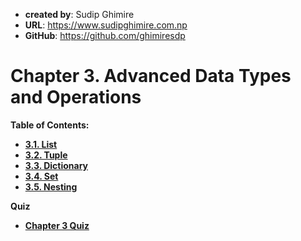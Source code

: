 - **created by**: Sudip Ghimire
- **URL**: https://www.sudipghimire.com.np
- **GitHub**: https://github.com/ghimiresdp

# Chapter 3. Advanced Data Types and Operations

**Table of Contents:**

- **[3.1. List](chapter%203.1%20list.md)**
- **[3.2. Tuple](chapter%203.2%20tuple.md)**
- **[3.3. Dictionary](chapter%203.3%20dictionary.md)**
- **[3.4. Set](chapter%203.4%20set.md)**
- **[3.5. Nesting](chapter%203.5%20nesting.md)**

**Quiz**
- **[Chapter 3 Quiz](quiz/README.md)**
